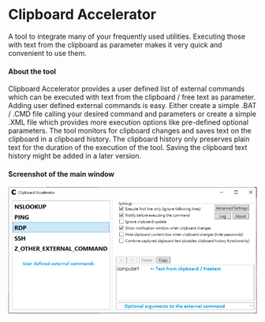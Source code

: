 # Clipboard Accelerator
A tool to integrate many of your frequently used utilities. Executing those with text from the clipboard as parameter makes it very quick and convenient to use them.

#### About the tool ####
Clipboard Accelerator provides a user defined list of external commands which can be executed with text from the clipboard / free text as parameter.
Adding user defined external commands is easy. Either create a simple .BAT / .CMD file calling your desired command and parameters or create a simple .XML file which provides more execution options like pre-defined optional parameters.
The tool monitors for clipboard changes and saves text on the clipboard in a clipboard history. The clipboard history only preserves plain text for the duration of the execution of the tool. Saving the clipboard text history might be added in a later version.

#### Screenshot of the main window ####
![MainWindow](/docs/ClipboardAccelerator_MainWindow.png)
